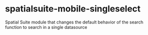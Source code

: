 spatialsuite-mobile-singleselect
================================

Spatial Suite module that changes the default behavior of the search function to search in a single datasource
